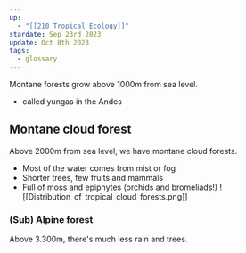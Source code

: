 ```yaml
---
up:
  - "[[210 Tropical Ecology]]"
stardate: Sep 23rd 2023
update: Oct 8th 2023
tags:
  - glossary
---
```



Montane forests grow above 1000m from sea level.
- called yungas in the Andes

## Montane cloud forest
Above 2000m from sea level, we have montane cloud forests.
- Most of the water comes from mist or fog
- Shorter trees, few fruits and mammals
- Full of moss and epiphytes (orchids and bromeliads!)
![[Distribution_of_tropical_cloud_forests.png]]
### (Sub) Alpine forest
Above 3.300m, there's much less rain and trees.

